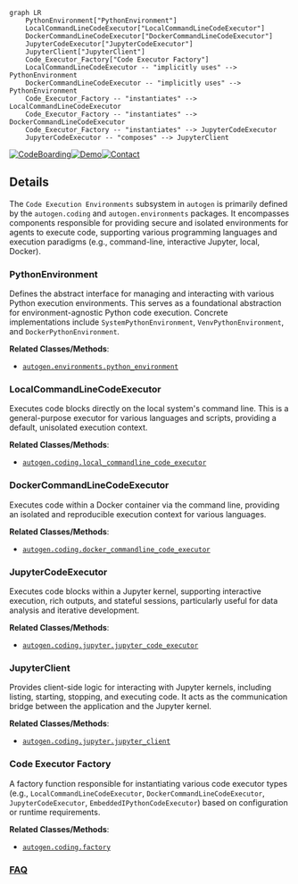 ```mermaid
graph LR
    PythonEnvironment["PythonEnvironment"]
    LocalCommandLineCodeExecutor["LocalCommandLineCodeExecutor"]
    DockerCommandLineCodeExecutor["DockerCommandLineCodeExecutor"]
    JupyterCodeExecutor["JupyterCodeExecutor"]
    JupyterClient["JupyterClient"]
    Code_Executor_Factory["Code Executor Factory"]
    LocalCommandLineCodeExecutor -- "implicitly uses" --> PythonEnvironment
    DockerCommandLineCodeExecutor -- "implicitly uses" --> PythonEnvironment
    Code_Executor_Factory -- "instantiates" --> LocalCommandLineCodeExecutor
    Code_Executor_Factory -- "instantiates" --> DockerCommandLineCodeExecutor
    Code_Executor_Factory -- "instantiates" --> JupyterCodeExecutor
    JupyterCodeExecutor -- "composes" --> JupyterClient
```

[![CodeBoarding](https://img.shields.io/badge/Generated%20by-CodeBoarding-9cf?style=flat-square)](https://github.com/CodeBoarding/GeneratedOnBoardings)[![Demo](https://img.shields.io/badge/Try%20our-Demo-blue?style=flat-square)](https://www.codeboarding.org/demo)[![Contact](https://img.shields.io/badge/Contact%20us%20-%20contact@codeboarding.org-lightgrey?style=flat-square)](mailto:contact@codeboarding.org)

## Details

The `Code Execution Environments` subsystem in `autogen` is primarily defined by the `autogen.coding` and `autogen.environments` packages. It encompasses components responsible for providing secure and isolated environments for agents to execute code, supporting various programming languages and execution paradigms (e.g., command-line, interactive Jupyter, local, Docker).

### PythonEnvironment
Defines the abstract interface for managing and interacting with various Python execution environments. This serves as a foundational abstraction for environment-agnostic Python code execution. Concrete implementations include `SystemPythonEnvironment`, `VenvPythonEnvironment`, and `DockerPythonEnvironment`.


**Related Classes/Methods**:

- <a href="https://github.com/ag2ai/ag2/blob/main/autogen/environments/python_environment.py" target="_blank" rel="noopener noreferrer">`autogen.environments.python_environment`</a>


### LocalCommandLineCodeExecutor
Executes code blocks directly on the local system's command line. This is a general-purpose executor for various languages and scripts, providing a default, unisolated execution context.


**Related Classes/Methods**:

- <a href="https://github.com/ag2ai/ag2/blob/main/autogen/coding/local_commandline_code_executor.py" target="_blank" rel="noopener noreferrer">`autogen.coding.local_commandline_code_executor`</a>


### DockerCommandLineCodeExecutor
Executes code within a Docker container via the command line, providing an isolated and reproducible execution context for various languages.


**Related Classes/Methods**:

- <a href="https://github.com/ag2ai/ag2/blob/main/autogen/coding/docker_commandline_code_executor.py" target="_blank" rel="noopener noreferrer">`autogen.coding.docker_commandline_code_executor`</a>


### JupyterCodeExecutor
Executes code blocks within a Jupyter kernel, supporting interactive execution, rich outputs, and stateful sessions, particularly useful for data analysis and iterative development.


**Related Classes/Methods**:

- <a href="https://github.com/ag2ai/ag2/blob/main/autogen/coding/jupyter/jupyter_code_executor.py" target="_blank" rel="noopener noreferrer">`autogen.coding.jupyter.jupyter_code_executor`</a>


### JupyterClient
Provides client-side logic for interacting with Jupyter kernels, including listing, starting, stopping, and executing code. It acts as the communication bridge between the application and the Jupyter kernel.


**Related Classes/Methods**:

- <a href="https://github.com/ag2ai/ag2/blob/main/autogen/coding/jupyter/jupyter_client.py" target="_blank" rel="noopener noreferrer">`autogen.coding.jupyter.jupyter_client`</a>


### Code Executor Factory
A factory function responsible for instantiating various code executor types (e.g., `LocalCommandLineCodeExecutor`, `DockerCommandLineCodeExecutor`, `JupyterCodeExecutor`, `EmbeddedIPythonCodeExecutor`) based on configuration or runtime requirements.


**Related Classes/Methods**:

- <a href="https://github.com/ag2ai/ag2/blob/main/autogen/coding/factory.py" target="_blank" rel="noopener noreferrer">`autogen.coding.factory`</a>




### [FAQ](https://github.com/CodeBoarding/GeneratedOnBoardings/tree/main?tab=readme-ov-file#faq)